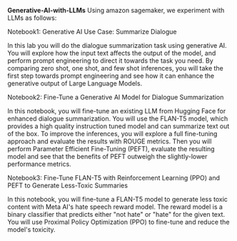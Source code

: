 **Generative-AI-with-LLMs**
Using amazon sagemaker, we experiment with LLMs as follows:

Notebook1:
Generative AI Use Case: Summarize Dialogue

In this lab you will do the dialogue summarization task using generative AI. You will explore how the input text affects the output of the model, and perform prompt engineering to direct it towards the task you need. By comparing zero shot, one shot, and few shot inferences, you will take the first step towards prompt engineering and see how it can enhance the generative output of Large Language Models.



Notebook2:
Fine-Tune a Generative AI Model for Dialogue Summarization


In this notebook, you will fine-tune an existing LLM from Hugging Face for enhanced dialogue summarization. You will use the FLAN-T5 model, which provides a high quality instruction tuned model and can summarize text out of the box. To improve the inferences, you will explore a full fine-tuning approach and evaluate the results with ROUGE metrics. Then you will perform Parameter Efficient Fine-Tuning (PEFT), evaluate the resulting model and see that the benefits of PEFT outweigh the slightly-lower performance metrics.

Notebook3:
Fine-Tune FLAN-T5 with Reinforcement Learning (PPO) and PEFT to Generate Less-Toxic Summaries

In this notebook, you will fine-tune a FLAN-T5 model to generate less toxic content with Meta AI's hate speech reward model. The reward model is a binary classifier that predicts either "not hate" or "hate" for the given text. You will use Proximal Policy Optimization (PPO) to fine-tune and reduce the model's toxicity.
